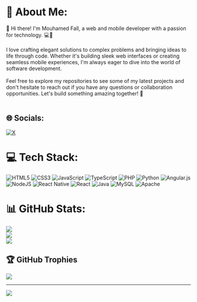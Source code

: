 # 💫 About Me:
👋 Hi there! I'm Mouhamed Fall, a web and mobile developer with a passion for technology. 💻📱<br><br>I love crafting elegant solutions to complex problems and bringing ideas to life through code. Whether it's building sleek web interfaces or creating seamless mobile experiences, I'm always eager to dive into the world of software development.<br><br>Feel free to explore my repositories to see some of my latest projects and don't hesitate to reach out if you have any questions or collaboration opportunities. Let's build something amazing together! 🚀<br><br>


## 🌐 Socials:
[![X](https://img.shields.io/badge/X-black.svg?logo=X&logoColor=white)](https://x.com/mouhamedfall_) 

# 💻 Tech Stack:
![HTML5](https://img.shields.io/badge/html5-%23E34F26.svg?style=for-the-badge&logo=html5&logoColor=white) ![CSS3](https://img.shields.io/badge/css3-%231572B6.svg?style=for-the-badge&logo=css3&logoColor=white) ![JavaScript](https://img.shields.io/badge/javascript-%23323330.svg?style=for-the-badge&logo=javascript&logoColor=%23F7DF1E) ![TypeScript](https://img.shields.io/badge/typescript-%23007ACC.svg?style=for-the-badge&logo=typescript&logoColor=white) ![PHP](https://img.shields.io/badge/php-%23777BB4.svg?style=for-the-badge&logo=php&logoColor=white) ![Python](https://img.shields.io/badge/python-3670A0?style=for-the-badge&logo=python&logoColor=ffdd54) ![Angular.js](https://img.shields.io/badge/angular.js-%23E23237.svg?style=for-the-badge&logo=angularjs&logoColor=white) ![NodeJS](https://img.shields.io/badge/node.js-6DA55F?style=for-the-badge&logo=node.js&logoColor=white) ![React Native](https://img.shields.io/badge/react_native-%2320232a.svg?style=for-the-badge&logo=react&logoColor=%2361DAFB) ![React](https://img.shields.io/badge/react-%2320232a.svg?style=for-the-badge&logo=react&logoColor=%2361DAFB) ![Java](https://img.shields.io/badge/java-%23ED8B00.svg?style=for-the-badge&logo=openjdk&logoColor=white) ![MySQL](https://img.shields.io/badge/mysql-%2300000f.svg?style=for-the-badge&logo=mysql&logoColor=white) ![Apache](https://img.shields.io/badge/apache-%23D42029.svg?style=for-the-badge&logo=apache&logoColor=white)
# 📊 GitHub Stats:
![](https://github-readme-stats.vercel.app/api?username=fallcoder&theme=dark&hide_border=false&include_all_commits=true&count_private=true)<br/>
![](https://github-readme-streak-stats.herokuapp.com/?user=fallcoder&theme=dark&hide_border=false)<br/>
![](https://github-readme-stats.vercel.app/api/top-langs/?username=fallcoder&theme=dark&hide_border=false&include_all_commits=true&count_private=true&layout=compact)

## 🏆 GitHub Trophies
![](https://github-profile-trophy.vercel.app/?username=fallcoder&theme=radical&no-frame=false&no-bg=false&margin-w=4)

---
[![](https://visitcount.itsvg.in/api?id=fallcoder&icon=1&color=0)](https://visitcount.itsvg.in)

<!-- Proudly created with GPRM ( https://gprm.itsvg.in ) -->
